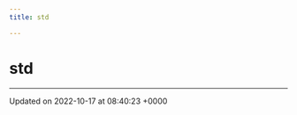 ```yaml
---
title: std

---
```


# std








-------------------------------

Updated on 2022-10-17 at 08:40:23 +0000